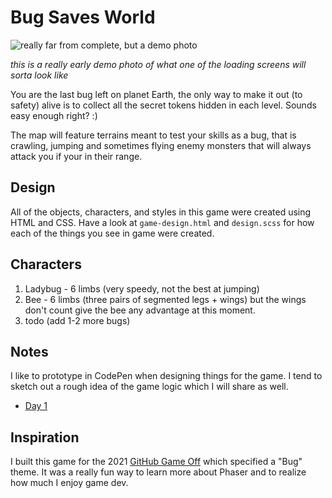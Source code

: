 # Bug Saves World
![really far from complete, but a demo photo](https://user-images.githubusercontent.com/48612525/141366735-a1122516-316e-4a17-b09c-b1bea896087f.png)

_this is a really early demo photo of what one of the loading screens will sorta look like_

You are the last bug left on planet Earth, the only way to make it out (to safety) alive is to collect all the secret tokens hidden in each level. Sounds easy enough right? :)

The map will feature terrains meant to test your skills as a bug, that is crawling, jumping and sometimes flying enemy monsters that will always attack you if your in their range.

## Design
All of the objects, characters, and styles in this game were created using HTML and CSS. Have a look at `game-design.html` and `design.scss` for how each of the things you see in game were created.

## Characters
1. Ladybug - 6 limbs (very speedy, not the best at jumping)
2. Bee - 6 limbs (three pairs of segmented legs + wings) but the wings don't count give the bee any advantage at this moment.
3. todo (add 1-2 more bugs)

## Notes
I like to prototype in CodePen when designing things for the game. I tend to sketch out a rough idea of the game logic which I will share as well.

- [Day 1](https://codepen.io/tannerdolby/pen/vYJaZOQ)

## Inspiration
I built this game for the 2021 [GitHub Game Off](https://github.blog/2021-10-15-save-the-date-for-github-game-off-2021/) which specified a "Bug" theme. It was a really fun way to learn more about Phaser and to realize how much I enjoy game dev.